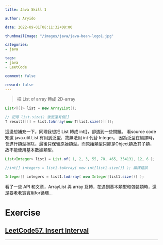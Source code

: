 ```yaml
---
title: Java Skill 1

author: Aryido

date: 2022-09-01T08:11:32+08:00

thumbnailImage: "/images/java/java-bean-logo1.jpg"

categories:
- java

tags:
- java
- LeetCode

comment: false

reward: false
---
```

<!--BODY-->

> 把 List of array 轉成 2D-array
```java
List<T[]> list = new ArrayList();

// 記得 list.size() 後面還有個[]
T result[][] = list.toArray(new T[list.size()][]);
```

<!--more-->
這邊想補充一下，同理我想把 List<Integer> 轉成 int[]，卻遇到一些問題。 看source code 知道 java.util.List<E> 有用到泛型，故無法用 int 代替 Integer。
因為泛型在編譯時，會進行類型擦除，最後只保留原始類型。而原始類型只能是Object類及其子類，故不能使用基本數據類型。
```java
List<Integer> list1 = List.of( 1, 2, 3, 55, 78, 465, 354131, 12, 6 );

//int[] integers = list1.toArray( new int[list1.size()] ); 編譯錯誤

Integer[] integers = list1.toArray( new Integer[list1.size()] );

```
看了一些 API 和文章，ArrayList 與 array 互轉，在遇到基本類型和包裝類時，還是要老老實實用for循環...

# Exercise
## [LeetCode57. Insert Interval](https://leetcode.com/problems/insert-interval/)

---